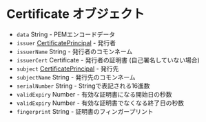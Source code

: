 # Certificate オブジェクト

* `data` String - PEMエンコードデータ
* `issuer` [CertificatePrincipal](certificate-principal.md) - 発行者
* `issuerName` String - 発行者のコモンネーム
* `issuerCert` Certificate - 発行者の証明書 (自己署名していない場合)
* `subject` [CertificatePrincipal](certificate-principal.md) - 発行先
* `subjectName` String - 発行先のコモンネーム
* `serialNumber` String - Stringで表記される16進数
* `validExpiry` Number - 有効な証明書になる開始日の秒数
* `validExpiry` Number - 有効な証明書でなくなる終了日の秒数
* `fingerprint` String - 証明書のフィンガープリント